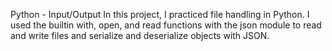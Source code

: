 Python - Input/Output
In this project, I practiced file handling in Python. I used the builtin with, open, and read functions with the json module to read and write files and serialize and deserialize objects with JSON.
